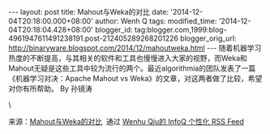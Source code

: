 --- layout: post title: Mahout与Weka的对比 date:
'2014-12-04T20:18:00.000+08:00' author: Wenh Q tags: modified\_time:
'2014-12-04T20:18:04.428+08:00' blogger\_id:
tag:blogger.com,1999:blog-4961947611491238191.post-212405289268201226
blogger\_orig\_url:
http://binaryware.blogspot.com/2014/12/mahoutweka.html ---
随着机器学习热度的不断提高，与其相关的软件和工具也慢慢进入大家的视野，而Weka和Mahout无疑是这些工具中较为流行的两个。最近algorithmia的团队发表了一篇《机器学习对决：Apache
Mahout vs Weka》的文章，对这两者做了比较，希望对你有所帮助。 By 孙镜涛
<div>

\

</div>

<div>

来源：[Mahout与Weka的对比](http://www.infoq.com/cn/news/2014/11/mahout-weka-comparison?utm_campaign=infoq_content&utm_source=infoq&utm_medium=feed&utm_term=global)  通过 [Wenhu
Qiu的 InfoQ 个性化 RSS Feed](http://www.infoq.com/cn/)

</div>

